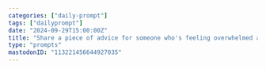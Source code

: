 ```yaml
---
categories: ["daily-prompt"]
tags: ["dailyprompt"]
date: "2024-09-29T15:00:00Z"
title: "Share a piece of advice for someone who's feeling overwhelmed at work."
type: "prompts"
mastodonID: "113221456644927035"
---
```

